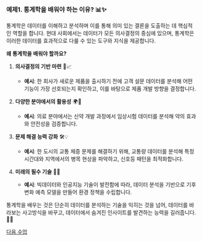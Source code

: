 ### 예제1. 통계학을 배워야 하는 이유? 📊✨  

통계학은 데이터를 이해하고 분석하며 이를 통해 의미 있는 결론을 도출하는 데 핵심적인 역할을 합니다. 현대 사회에서는 데이터가 모든 의사결정의 중심에 있으며, 통계학은 이러한 데이터를 효과적으로 다룰 수 있는 도구와 지식을 제공합니다.  

**왜 통계학을 배워야 할까요?**  
1. **의사결정의 기반 마련** 🧠📈  
   - **예시**: 한 회사가 새로운 제품을 출시하기 전에 고객 설문 데이터를 분석해 어떤 기능이 가장 선호되는지 확인하고, 이를 바탕으로 제품 개발 방향을 결정합니다.  

2. **다양한 분야에서의 활용성** 🌍🔬  
   - **예시**: 의료 분야에서는 신약 개발 과정에서 임상시험 데이터를 분석해 약의 효과와 안전성을 검증합니다.  

3. **문제 해결 능력 강화** 🛠️💡  
   - **예시**: 한 도시의 교통 체증 문제를 해결하기 위해, 교통량 데이터를 분석해 특정 시간대와 지역에서의 병목 현상을 파악하고, 신호등 패턴을 최적화합니다.  

4. **미래의 필수 기술** 🚀🔮  
   - **예시**: 빅데이터와 인공지능 기술이 발전함에 따라, 데이터 분석을 기반으로 기후 변화 예측 모델을 만들어 환경 정책을 수립합니다.  

통계학을 배우는 것은 단순히 데이터를 분석하는 기술을 익히는 것을 넘어, 데이터를 바라보는 사고방식을 바꾸고, 데이터에서 숨겨진 인사이트를 발견하는 능력을 길러줍니다. 🌟😊

[다음 수업 ](https://github.com/oracleyu01/statistics/blob/main/r_install.md)

